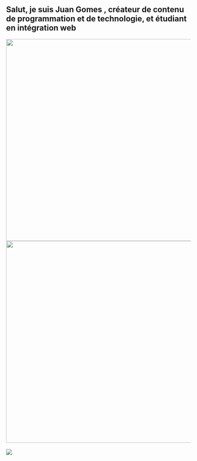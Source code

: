 ## Salut, je suis Juan Gomes , créateur de contenu de programmation et de technologie, et étudiant en intégration web 


 
 <div style="">
 <img width="550em" src="https://github-readme-stats.vercel.app/api/top-langs/?username=juangomes376&layout=compact&langs_count=7&theme=dark"/>
  
  <img width="550em" src="https://github-readme-stats.vercel.app/api?username=juangomes376&show_icons=true&theme=dark&include_all_commits=true&count_private=true"/>
  
 
</div>

<div style="display: inline_block"><br>
<img src="https://skillicons.dev/icons?i=figma,git,bash,linux,html,css,js,php,mysql" />
</div>

<div class="js-calendar-graph mx-md-2 mx-3 d-flex flex-column flex-items-end flex-xl-items-center overflow-hidden pt-1 is-graph-loading graph-canvas ContributionCalendar height-full text-center" data-graph-url="/users/juangomes376/contributions" data-url="/juangomes376" data-from="2022-11-20 00:00:00 +0100" data-to="2023-11-23 23:59:59 +0100" data-org=""></div><div>

